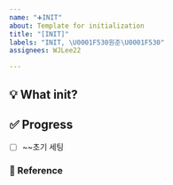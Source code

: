 ```yaml
---
name: "➕INIT"
about: Template for initialization
title: "[INIT]"
labels: "INIT, \U0001F530원준\U0001F530"
assignees: WJLee22

---
```


## 💡 What init?
<!-- 초기화 작업에 대해 간단하게 설명해주세요 -->
<!-- ex)
프로젝트 초기 설정: 프로젝트의 기본 구조, 설정 파일, 그리고 필요한 환경을 초기화합니다.
템플릿 및 문서 준비: Issue Template, Pull Request Template, README 등을 초기화합니다.
기본 CI/CD 설정: 프로젝트의 지속적 통합 및 배포를 위한 기본 파이프라인을 구성합니다.
필요한 툴 및 라이브러리 설치: 프로젝트에 필요한 의존성 및 툴을 초기화합니다.
-->

## ✅ Progress
<!-- 해당 작업을 수행하기 위해 해야 할 하위 태스크를 작성해주세요 -->
- [ ] ~~초기 세팅


### 🔗 Reference
<!-- 참고할만한 자료가 있다면  링크 걸어주세요-->
